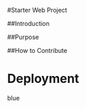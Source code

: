 #Starter Web Project

##Introduction

##Purpose

##How to Contribute

<h1> Deployment </h1>

<bg> blue </bg>
